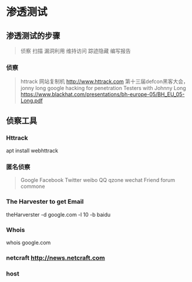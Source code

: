 # 渗透测试
## 渗透测试的步骤
> 侦察
> 扫描
> 漏洞利用
> 维持访问
> 踪迹隐藏
> 编写报告

### 侦察
> httrack 网站复制机
  http://www.httrack.com
  第十三届defcon黑客大会， jonny long
> google hacking for penetration Testers  with Johnny Long
https://www.blackhat.com/presentations/bh-europe-05/BH_EU_05-Long.pdf

## 侦察工具
### Httrack
apt install webhttrack
### 匿名侦察
> Google
> Facebook
> Twitter
> weibo
> QQ qzone
> wechat Friend
> forum commone
### The Harvester to get Email
theHarverster -d google.com -l 10 -b baidu
### Whois
whois google.com
### netcraft  http://news.netcraft.com
### host
